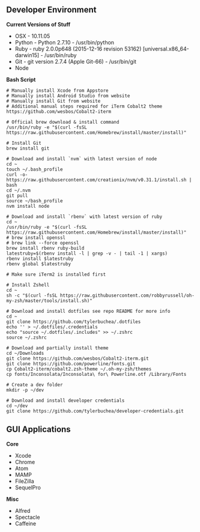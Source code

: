 ## Developer Environment

**Current Versions of Stuff**
* OSX - 10.11.05
* Python - Python 2.7.10 - /usr/bin/python
* Ruby - ruby 2.0.0p648 (2015-12-16 revision 53162) [universal.x86_64-darwin15] - /usr/bin/ruby
* Git - git version 2.7.4 (Apple Git-66) - /usr/bin/git
* Node

**Bash Script**

```language-bash
# Manually install Xcode from Appstore
# Manually install Android Studio from website
# Manually install Git from website
# Additional manual steps required for iTerm Cobalt2 theme https://github.com/wesbos/Cobalt2-iterm

# Official brew download & install command
/usr/bin/ruby -e "$(curl -fsSL https://raw.githubusercontent.com/Homebrew/install/master/install)"

# Install Git
brew install git

# Download and install `nvm` with latest version of node
cd ~
touch ~/.bash_profile
curl -o- https://raw.githubusercontent.com/creationix/nvm/v0.31.1/install.sh | bash
cd ~/.nvm
git pull
source ~/bash_profile
nvm install node

# Download and install `rbenv` with latest version of ruby
cd ~
/usr/bin/ruby -e "$(curl -fsSL https://raw.githubusercontent.com/Homebrew/install/master/install)"
# brew install openssl
# brew link --force openssl
brew install rbenv ruby-build
latestruby=$(rbenv install -l | grep -v - | tail -1 | xargs)
rbenv install $latestruby
rbenv global $latestruby

# Make sure iTerm2 is installed first

# Install Zshell
cd ~
sh -c "$(curl -fsSL https://raw.githubusercontent.com/robbyrussell/oh-my-zsh/master/tools/install.sh)"

# Download and install dotfiles see repo README for more info
cd ~
git clone https://github.com/tylerbuchea/.dotfiles
echo '' > ~/.dotfiles/.credentials
echo "source ~/.dotfiles/.includes" >> ~/.zshrc
source ~/.zshrc

# Download and partially install theme
cd ~/Downloads
git clone https://github.com/wesbos/Cobalt2-iterm.git
git clone https://github.com/powerline/fonts.git
cp Cobalt2-iterm/cobalt2.zsh-theme ~/.oh-my-zsh/themes
cp fonts/Inconsolata/Inconsolata\ for\ Powerline.otf /Library/Fonts

# Create a dev folder
mkdir -p ~/dev

# Download and install developer credentials
cd ~/dev
git clone https://github.com/tylerbuchea/developer-credentials.git
```

## GUI Applications

**Core**

* Xcode
* Chrome
* Atom
* MAMP
* FileZilla
* SequelPro

**Misc**

* Alfred
* Spectacle
* Caffeine
